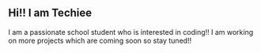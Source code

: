 ## Hi!! I am Techiee
I am a passionate school student who is interested in coding!!
I am working on more projects which are coming soon so stay tuned!!
